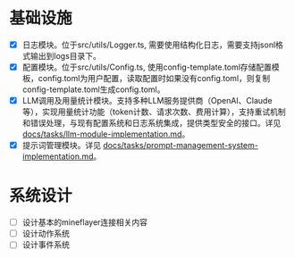 # 基础设施

- [x] 日志模块。位于src/utils/Logger.ts, 需要使用结构化日志，需要支持jsonl格式输出到logs目录下。
- [x] 配置模块。位于src/utils/Config.ts, 使用config-template.toml存储配置模板，config.toml为用户配置，读取配置时如果没有config.toml，则复制config-template.toml生成config.toml。
- [x] LLM调用及用量统计模块。支持多种LLM服务提供商（OpenAI、Claude等），实现用量统计功能（token计数、请求次数、费用计算），支持重试机制和错误处理，与现有配置系统和日志系统集成，提供类型安全的接口。详见 [docs/tasks/llm-module-implementation.md](../docs/tasks/llm-module-implementation.md)。
- [x] 提示词管理模块。详见 [docs/tasks/prompt-management-system-implementation.md](../docs/tasks/prompt-management-system-implementation.md)。

# 系统设计

- [ ] 设计基本的mineflayer连接相关内容
- [ ] 设计动作系统
- [ ] 设计事件系统